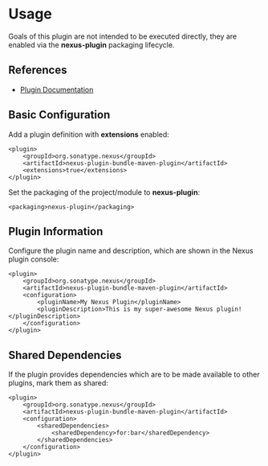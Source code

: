 <!--

    Copyright (c) 2007-2013 Sonatype, Inc. All rights reserved.

    This program is licensed to you under the Apache License Version 2.0,
    and you may not use this file except in compliance with the Apache License Version 2.0.
    You may obtain a copy of the Apache License Version 2.0 at http://www.apache.org/licenses/LICENSE-2.0.

    Unless required by applicable law or agreed to in writing,
    software distributed under the Apache License Version 2.0 is distributed on an
    "AS IS" BASIS, WITHOUT WARRANTIES OR CONDITIONS OF ANY KIND, either express or implied.
    See the Apache License Version 2.0 for the specific language governing permissions and limitations there under.

-->
# Usage

Goals of this plugin are not intended to be executed directly, they are enabled via the __nexus-plugin__ packaging lifecycle.

## References

* [Plugin Documentation](plugin-info.html)

## Basic Configuration

Add a plugin definition with __extensions__ enabled:

    <plugin>
        <groupId>org.sonatype.nexus</groupId>
        <artifactId>nexus-plugin-bundle-maven-plugin</artifactId>
        <extensions>true</extensions>
    </plugin>

Set the packaging of the project/module to __nexus-plugin__:

    <packaging>nexus-plugin</packaging>

## Plugin Information

Configure the plugin name and description, which are shown in the Nexus plugin console:

    <plugin>
        <groupId>org.sonatype.nexus</groupId>
        <artifactId>nexus-plugin-bundle-maven-plugin</artifactId>
        <configuration>
            <pluginName>My Nexus Plugin</pluginName>
            <pluginDescription>This is my super-awesome Nexus plugin!</pluginDescription>
        </configuration>
    </plugin>

## Shared Dependencies

If the plugin provides dependencies which are to be made available to other plugins, mark them as shared:

    <plugin>
        <groupId>org.sonatype.nexus</groupId>
        <artifactId>nexus-plugin-bundle-maven-plugin</artifactId>
        <configuration>
            <sharedDependencies>
                <sharedDependency>for:bar</sharedDependency>
            </sharedDependencies>
        </configuration>
    </plugin>
